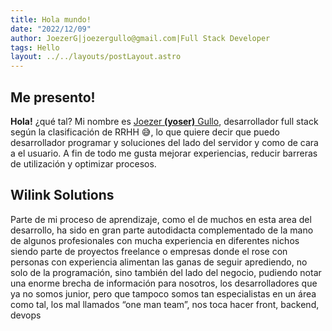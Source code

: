 ```yaml
---
title: Hola mundo!
date: "2022/12/09"
author: JoezerG|joezergullo@gmail.com|Full Stack Developer
tags: Hello
layout: ../../layouts/postLayout.astro
---
```


## Me presento!

**Hola!** ¿qué tal? Mi nombre es [Joezer **(yoser)** Gullo](https://joezerg.dev), desarrollador full stack según la clasificación de RRHH 😅, lo que quiere decir que puedo desarrollador programar y soluciones del lado del servidor y como de cara a el usuario. A fin de todo me gusta mejorar experiencias, reducir barreras de utilización y optimizar procesos.

## Wilink Solutions

Parte de mi proceso de aprendizaje, como el de muchos en esta area del desarrollo, ha sido en gran parte autodidacta complementado de la mano de algunos profesionales con mucha experiencia en diferentes nichos siendo parte de proyectos freelance o empresas donde el rose con personas con experiencia alimentan las ganas de seguir aprediendo, no solo de la programación, sino también del lado del negocio, pudiendo notar una enorme brecha de información para nosotros, los desarrolladores que ya no somos junior, pero que tampoco somos tan especialistas en un área como tal, los mal llamados “one man team”, nos toca hacer front, backend, devops
